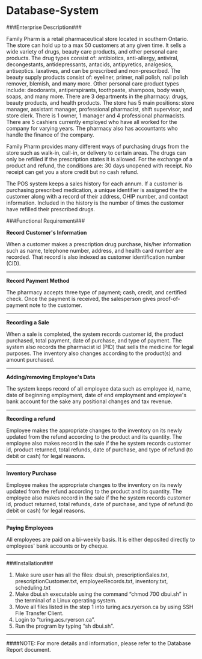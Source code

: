 # Database-System

###Enterprise Description###

Family Pharm is a retail pharmaceutical store located in southern Ontario. The store can hold up to a max 50 customers at any given time. It sells a wide variety of drugs, beauty care products, and other personal care products. The drug types consist of: antibiotics, anti-allergy, antiviral, decongestants, antidepressants, antacids, antipyretics, analgesics, antiseptics. laxatives, and can be prescribed and non-prescribed. The beauty supply products consist of: eyeliner, primer, nail polish, nail polish remover, blemish, and many more. Other personal care product types include: deodorants, antiperspirants, toothpaste, shampoos, body wash, soaps, and many more.  There are 3 departments in the pharmacy: drugs, beauty products, and health products. The store has 5 main positions: store manager, assistant manager, professional pharmacist, shift supervisor, and store clerk. There is 1 owner, 1 manager and 4 professional pharmacists. There are 5 cashiers currently employed who have all worked for the company for varying years. The pharmacy also has accountants who handle the finance of the company.

Family Pharm provides many different ways of purchasing drugs from the store such as walk-in, call-in, or delivery to certain areas.  The drugs can only be refilled if the prescription states it is allowed. For the exchange of a product and refund, the conditions are: 30 days unopened with receipt. No receipt can get you a store credit but no cash refund. 

The POS system keeps a sales history for each annum. If a customer is purchasing prescribed medication, a unique identifier is assigned the the customer along with a record of their address, OHIP number, and contact information.  Included in the history is the number of times the customer have refilled their prescribed drugs.

###Functional Requirement###

**Record Customer's Information**

When a customer makes a prescription drug purchase, his/her information such as name, telephone number, address, and health card number are recorded. That record is also indexed as customer identification number (CID).

------------------------------------------------------------------------------------------------------------------
**Record Payment Method**

The pharmacy accepts three type of payment; cash, credit, and certified check. Once the payment is received, the salesperson gives proof-of-payment note to the customer.

------------------------------------------------------------------------------------------------------------------
**Recording a Sale**

When a sale is completed, the system records customer id, the product purchased, total payment, date of purchase, and type of payment. The system also records the pharmacist id (PID) that sells the medicine for legal purposes. The inventory also changes according to the product(s) and amount purchased.

------------------------------------------------------------------------------------------------------------------
**Adding/removing Employee's Data**

The system keeps record of all employee data such as employee id, name, date of beginning employment, date of end employment and employee's bank account for the sake any positional changes and tax revenue.

------------------------------------------------------------------------------------------------------------------
**Recording a refund**

Employee makes the appropriate changes to the inventory on its newly updated from the refund according to the product and its quantity. The employee also makes record in the sale if the he system records customer id, product returned, total refunds, date of purchase, and type of refund (to debit or cash) for legal reasons.

------------------------------------------------------------------------------------------------------------------
**Inventory Purchase**

Employee makes the appropriate changes to the inventory on its newly updated from the refund according to the product and its quantity. The employee also makes record in the sale if the he system records customer id, product returned, total refunds, date of purchase, and type of refund (to debit or cash) for legal reasons.

------------------------------------------------------------------------------------------------------------------
**Paying Employees**

All employees are paid on a bi-weekly basis. It is either deposited directly to employees' bank accounts or by cheque. 

------------------------------------------------------------------------------------------------------------------
###Installation###

1.	Make sure user has all the files: dbui.sh, prescriptionSales.txt, prescriptionCustomer.txt, employeeRecords.txt, inventory.txt, scheduling.txt
2.	Make dbui.sh executable using the command “chmod 700 dbui.sh” in the terminal of a Linux operating system.
3.	Move all files listed in the step 1 into turing.acs.ryerson.ca by using SSH File Transfer Client.
4.	Login to “turing.acs.ryerson.ca”.
5.	Run the program by typing “sh dbui.sh”.

------------------------------------------------------------------------------------------------------------------

####NOTE: For more details and information, please refer to the Database Report document.
